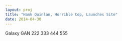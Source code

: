 ```yaml
---
layout: proj
title: "Hank Quinlan, Horrible Cop, Launches Site"
date: 2014-04-30
---
```


Galaxy GAN 222 333 444 555

